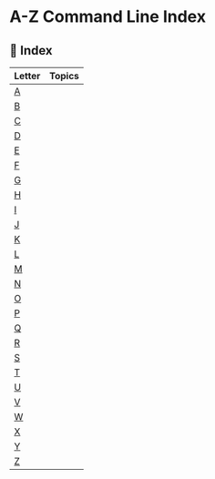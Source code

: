 # A-Z Command Line Index

## 📖 Index

| Letter | Topics |
|--------|--------|
| [A](./A/README.md) | |
| [B](./B) | |
| [C](./C) | |
| [D](./D) | |
| [E](./E) | |
| [F](./F) | |
| [G](./G) | |
| [H](./H) | |
| [I](./I) | |
| [J](./J) | |
| [K](./K) | |
| [L](./L) | |
| [M](./M) | |
| [N](./N) | |
| [O](./O) | |
| [P](./P) | |
| [Q](./Q) | |
| [R](./R) | |
| [S](./S) | |
| [T](./T) | |
| [U](./U) | |
| [V](./V) | |
| [W](./W) | |
| [X](./X) | |
| [Y](./Y) | |
| [Z](./Z) | |
